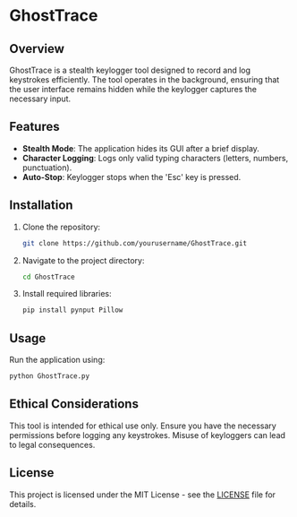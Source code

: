 # GhostTrace

## Overview
GhostTrace is a stealth keylogger tool designed to record and log keystrokes efficiently. The tool operates in the background, ensuring that the user interface remains hidden while the keylogger captures the necessary input.

## Features
- **Stealth Mode**: The application hides its GUI after a brief display.
- **Character Logging**: Logs only valid typing characters (letters, numbers, punctuation).
- **Auto-Stop**: Keylogger stops when the 'Esc' key is pressed.

## Installation
1. Clone the repository:
   ```bash
   git clone https://github.com/yourusername/GhostTrace.git
   ```
2. Navigate to the project directory:
   ```bash
   cd GhostTrace
   ```

3. Install required libraries:
   ```bash
   pip install pynput Pillow
   ```

## Usage
Run the application using:
```bash
python GhostTrace.py
```

## Ethical Considerations
This tool is intended for ethical use only. Ensure you have the necessary permissions before logging any keystrokes. Misuse of keyloggers can lead to legal consequences.

## License
This project is licensed under the MIT License - see the [LICENSE](LICENSE) file for details.
